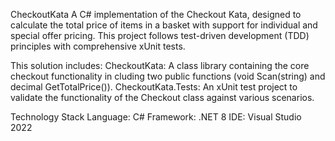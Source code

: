 CheckoutKata
A C# implementation of the Checkout Kata, designed to calculate the total price of items in a basket with support for individual and special offer pricing. This project follows test-driven development (TDD) principles with comprehensive xUnit tests.

This solution includes:
CheckoutKata: A class library containing the core checkout functionality in cluding two public functions (void Scan(string) and decimal GetTotalPrice()).
CheckoutKata.Tests: An xUnit test project to validate the functionality of the Checkout class against various scenarios.

Technology Stack
Language: C#
Framework: .NET 8
IDE: Visual Studio 2022
